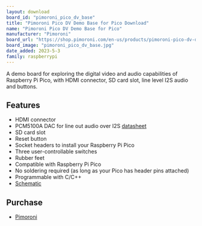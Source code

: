 ```yaml
---
layout: download
board_id: "pimoroni_pico_dv_base"
title: "Pimoroni Pico DV Demo Base for Pico Download"
name: "Pimoroni Pico DV Demo Base for Pico"
manufacturer: "Pimoroni"
board_url: "https://shop.pimoroni.com/en-us/products/pimoroni-pico-dv-demo-base"
board_image: "pimoroni_pico_dv_base.jpg"
date_added: 2023-5-3
family: raspberrypi
---
```


A demo board for exploring the digital video and audio capabilities of Raspberry Pi Pico, with 
HDMI connector, SD card slot, line level I2S audio and buttons.

## Features
- HDMI connector
- PCM5100A DAC for line out audio over I2S [datasheet](https://cdn.shopify.com/s/files/1/0174/1800/files/pcm5100a_617130f1-79f1-45ac-96bc-a3752b4afa59.pdf?v=1611151321)
- SD card slot
- Reset button
- Socket headers to install your Raspberry Pi Pico
- Three user-controllable switches
- Rubber feet
- Compatible with Raspberry Pi Pico
- No soldering required (as long as your Pico has header pins attached)
- Programmable with C/C++
- [Schematic](https://cdn.shopify.com/s/files/1/0174/1800/files/pico_dv_schematic.pdf?v=1636985340)

## Purchase
* [Pimoroni](https://shop.pimoroni.com/en-us/products/pimoroni-pico-dv-demo-base)
